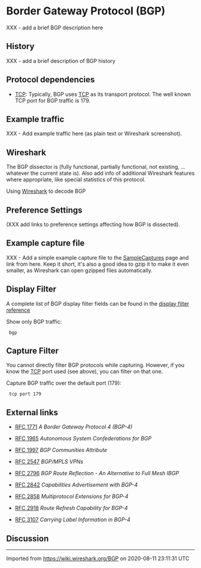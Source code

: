 # Border Gateway Protocol (BGP)

XXX - add a brief BGP description here

## History

XXX - add a brief description of BGP history

## Protocol dependencies

  - [TCP](/TCP): Typically, BGP uses [TCP](/TCP) as its transport protocol. The well known TCP port for BGP traffic is 179.

## Example traffic

XXX - Add example traffic here (as plain text or Wireshark screenshot).

## Wireshark

The BGP dissector is (fully functional, partially functional, not existing, ... whatever the current state is). Also add info of additional Wireshark features where appropriate, like special statistics of this protocol.

Using [Wireshark](http://www.youtube.com/watch?v=aNem_vNVp_U&list=PLrUFyg1unBb8B5iqIap4s3jDstej3wvJp) to decode BGP

## Preference Settings

(XXX add links to preference settings affecting how BGP is dissected).

## Example capture file

XXX - Add a simple example capture file to the [SampleCaptures](/SampleCaptures) page and link from here. Keep it short, it's also a good idea to gzip it to make it even smaller, as Wireshark can open gzipped files automatically.

## Display Filter

A complete list of BGP display filter fields can be found in the [display filter reference](http://www.wireshark.org/docs/dfref/b/bgp.html)

Show only BGP traffic:

``` 
 bgp
```

## Capture Filter

You cannot directly filter BGP protocols while capturing. However, if you know the [TCP](/TCP) port used (see above), you can filter on that one.

Capture BGP traffic over the default port (179):

``` 
 tcp port 179
```

## External links

  - [RFC 1771](http://www.ietf.org/rfc/rfc1771.txt) *A Border Gateway Protocol 4 (BGP-4)*

  - [RFC 1965](http://www.ietf.org/rfc/rfc1965.txt) *Autonomous System Confederations for BGP*

  - [RFC 1997](http://www.ietf.org/rfc/rfc1997.txt) *BGP Communities Attribute*

  - [RFC 2547](http://www.ietf.org/rfc/rfc2547.txt) *BGP/MPLS VPNs*

  - [RFC 2796](http://www.ietf.org/rfc/rfc2796.txt) *BGP Route Reflection - An Alternative to Full Mesh IBGP*

  - [RFC 2842](http://www.ietf.org/rfc/rfc2842.txt) *Capabilities Advertisement with BGP-4*

  - [RFC 2858](http://www.ietf.org/rfc/rfc2858.txt) *Multiprotocol Extensions for BGP-4*

  - [RFC 2918](http://www.ietf.org/rfc/rfc2918.txt) *Route Refresh Capability for BGP-4*

  - [RFC 3107](http://www.ietf.org/rfc/rfc3107.txt) *Carrying Label Information in BGP-4*

## Discussion

---

Imported from https://wiki.wireshark.org/BGP on 2020-08-11 23:11:31 UTC
